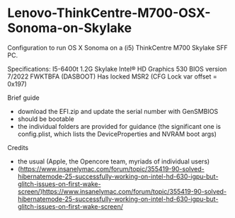 # Lenovo-ThinkCentre-M700-OSX-Sonoma-on-Skylake
Configuration to run OS X Sonoma on a (i5) ThinkCentre M700 Skylake SFF PC.

Specifications:
I5-6400t 1.2G Skylake
Intel® HD Graphics 530
BIOS version 7/2022 FWKTBFA (DASBOOT) 
Has locked MSR2 (CFG Lock var offset = 0x197)

Brief guide
- download the EFI.zip and update the serial number with GenSMBIOS
- should be bootable
- the individual folders are provided for guidance (the significant one is config.plist, which lists the DeviceProperties and NVRAM boot args)



Credits
- the usual (Apple, the Opencore team, myriads of individual users)
- (https://www.insanelymac.com/forum/topic/355419-90-solved-hibernatemode-25-successfully-working-on-intel-hd-630-igpu-but-glitch-issues-on-first-wake-screen/)https://www.insanelymac.com/forum/topic/355419-90-solved-hibernatemode-25-successfully-working-on-intel-hd-630-igpu-but-glitch-issues-on-first-wake-screen/
